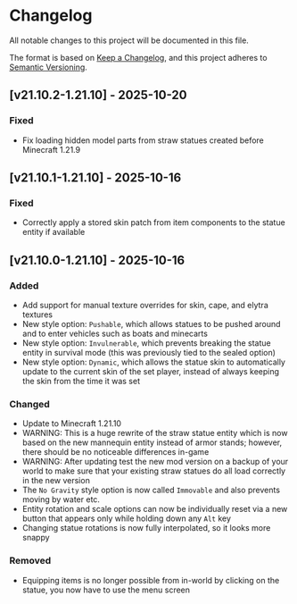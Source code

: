 # Changelog

All notable changes to this project will be documented in this file.

The format is based on [Keep a Changelog](https://keepachangelog.com/en/1.1.0/),
and this project adheres to [Semantic Versioning](https://semver.org/spec/v2.0.0.html).

## [v21.10.2-1.21.10] - 2025-10-20

### Fixed

- Fix loading hidden model parts from straw statues created before Minecraft 1.21.9

## [v21.10.1-1.21.10] - 2025-10-16

### Fixed

- Correctly apply a stored skin patch from item components to the statue entity if available

## [v21.10.0-1.21.10] - 2025-10-16

### Added

- Add support for manual texture overrides for skin, cape, and elytra textures
- New style option: `Pushable`, which allows statues to be pushed around and to enter vehicles such as boats and
  minecarts
- New style option: `Invulnerable`, which prevents breaking the statue entity in survival mode (this was previously tied
  to the sealed option)
- New style option: `Dynamic`, which allows the statue skin to automatically update to the current skin of the set
  player, instead of always keeping the skin from the time it was set

### Changed

- Update to Minecraft 1.21.10
- WARNING: This is a huge rewrite of the straw statue entity which is now based on the new mannequin entity instead of
  armor stands; however, there should be no noticeable differences in-game
- WARNING: After updating test the new mod version on a backup of your world to make sure that your existing straw
  statues do all load correctly in the new version
- The `No Gravity` style option is now called `Immovable` and also prevents moving by water etc.
- Entity rotation and scale options can now be individually reset via a new button that appears only while holding down
  any `Alt` key
- Changing statue rotations is now fully interpolated, so it looks more snappy

### Removed

- Equipping items is no longer possible from in-world by clicking on the statue, you now have to use the menu screen
